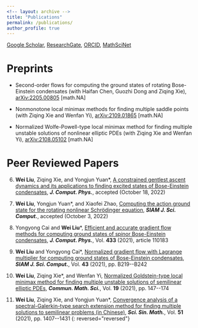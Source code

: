 ```yaml
---
<!-- layout: archive -->
title: "Publications"
permalink: /publications/
author_profile: true
---
```


<!-- URLs: -->
[Google Scholar](https://scholar.google.com/citations?user=boygCawAAAAJ&hl=en), 
[ResearchGate](https://www.researchgate.net/profile/Wei-Liu-698), 
[ORCID](https://orcid.org/0000-0002-2926-2667), 
[MathSciNet](https://mathscinet.ams.org/mathscinet/MRAuthorID/1423454)

 
<!-- {% if author.googlescholar %}
  You can also find my articles on <u><a href="{{author.googlescholar}}">my Google Scholar profile</a>.</u>
{% endif %} 

{% include base_path %}

{% for post in site.publications reversed %}
  {% include archive-single.html %}
{% endfor %}
 -->
 
 
Preprints
======
<!-- Haifan Chen, Guozhi Dong<sup>*</sup>, **Wei Liu**, and Ziqing Xie, -->
* Second-order flows for computing the ground states of rotating Bose-Einstein condensates 
	(with Haifan Chen, Guozhi Dong and Ziqing Xie), 
	[arXiv:2205.00805](https://arxiv.org/abs/2205.00805) [math.NA]
  <!-- submitted to J. Comput. Phys. -->

<!-- **Wei Liu**, Ziqing Xie<sup>*</sup>, and Wenfan Yi,  -->
*	Nonmonotone local minimax methods for finding multiple saddle points 
	(with Ziqing Xie and Wenfan Yi), 
	[arXiv:2109.01865](http://arxiv.org/abs/2109.01865) [math.NA]
  <!-- submitted to J. Comput. Math. -->

<!-- **Wei Liu**, Ziqing Xie, and Wenfan Yi<sup>*</sup>,  -->
*	Normalized Wolfe-Powell-type local minimax method for finding multiple unstable solutions of nonlinear elliptic PDEs 
	(with Ziqing Xie and Wenfan Yi),
	[arXiv:2108.05102](http://arxiv.org/abs/2108.05102) [math.NA]
  <!-- submitted to Sci. China Math. -->



Peer Reviewed Papers
======

6. **Wei Liu**, Ziqing Xie, and Yongjun Yuan*,
  [A constrained gentlest ascent dynamics and its applications to finding excited states of Bose-Einstein condensates](https://arxiv.org/abs/2209.04684),
  _**J. Comput. Phys.**_, accepted (October 18, 2022)

5. **Wei Liu**, Yongjun Yuan*, and Xiaofei Zhao,
  [Computing the action ground state for the rotating nonlinear Schrödinger equation](https://arxiv.org/abs/2203.06383), 
  _**SIAM J. Sci. Comput.**_, accepted (October 3, 2022)

4. Yongyong Cai and **Wei Liu***,
  [Efficient and accurate gradient flow methods for computing ground states of spinor Bose-Einstein condensates](https://doi.org/10.1016/j.jcp.2021.110183), 
  _**J. Comput. Phys.**_, Vol. **433** (2021), article 110183

3. **Wei Liu** and Yongyong Cai*, 
  [Normalized gradient flow with Lagrange multiplier for computing ground states of Bose-Einstein condensates](https://doi.org/10.1137/20M1328002), 
  _**SIAM J. Sci. Comput.**_, Vol. **43** (2021), pp. B219--B242

2. **Wei Liu**, Ziqing Xie*, and Wenfan Yi, 
  [Normalized Goldstein-type local minimax method for finding multiple unstable solutions of semilinear elliptic PDEs](https://doi.org/10.4310/CMS.2021.v19.n1.a6), 
  _**Commun. Math. Sci.**_, Vol. **19** (2021), pp. 147--174

1. **Wei Liu**, Ziqing Xie, and Yongjun Yuan*, 
  [Convergence analysis of a spectral-Galerkin-type search extension method for finding multiple solutions to semilinear problems (in Chinese)](https://doi.org/10.1360/SCM-2019-0357),
  _**Sci. Sin. Math.**_, Vol. **51** (2021), pp. 1407--1431
{: reversed="reversed"}


